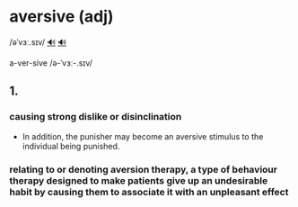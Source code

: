 # aversive (adj)

/əˈvɜː.sɪv/ [🔊](https://dictionary.cambridge.org/media/english/uk_pron/c/cdo/cdo02/cdo0216averuk0130.mp3) [🔊](https://dictionary.cambridge.org/media/english/us_pron/c/cdo/cdo03/cdo0318usaver0342.mp3)

a-ver-sive /ə-ˈvɜː-.sɪv/

## 1.

### causing strong dislike or disinclination

- In addition, the punisher may become an aversive stimulus to the individual being punished.

### relating to or denoting aversion therapy, a type of behaviour therapy designed to make patients give up an undesirable habit by causing them to associate it with an unpleasant effect